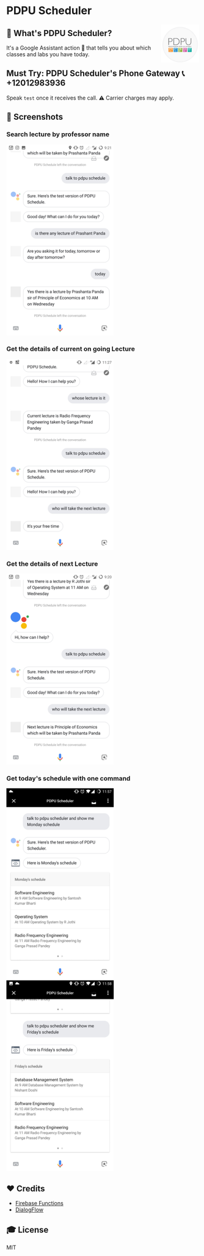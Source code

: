 # PDPU Scheduler

<img src="/assets/icon.png" alt="Site Logo" height="100" title="Site Logo" align="right" />

## 🤔 What's PDPU Scheduler?

It's a Google Assistant action 🤖 that tells you about which classes and labs you have today.

## Must Try: PDPU Scheduler's Phone Gateway 📞 +12012983936

Speak `test` once it receives the call.
⚠️ Carrier charges may apply.

## 📱 Screenshots

### Search lecture by professor name

<img src="/assets/Screenshots/pdpu_scheduler01.jpg" height="500px"/>

### Get the details of current on going Lecture

<img src="/assets/Screenshots/pdpu_scheduler02.jpg" height="500px"/>

### Get the details of next Lecture

<img src="/assets/Screenshots/pdpu_scheduler04.jpg" height="500px"/>

### Get today's schedule with one command

<img src="/assets/Screenshots/pdpu_scheduler05.jpg" height="500px"/>

<img src="/assets/Screenshots/pdpu_scheduler06.jpg" height="500px"/>

## ❤️ Credits

- [Firebase Functions](https://firebase.google.com/products/functions)
- [DialogFlow](https://dialogflow.com/)

## 🎓 License

MIT
